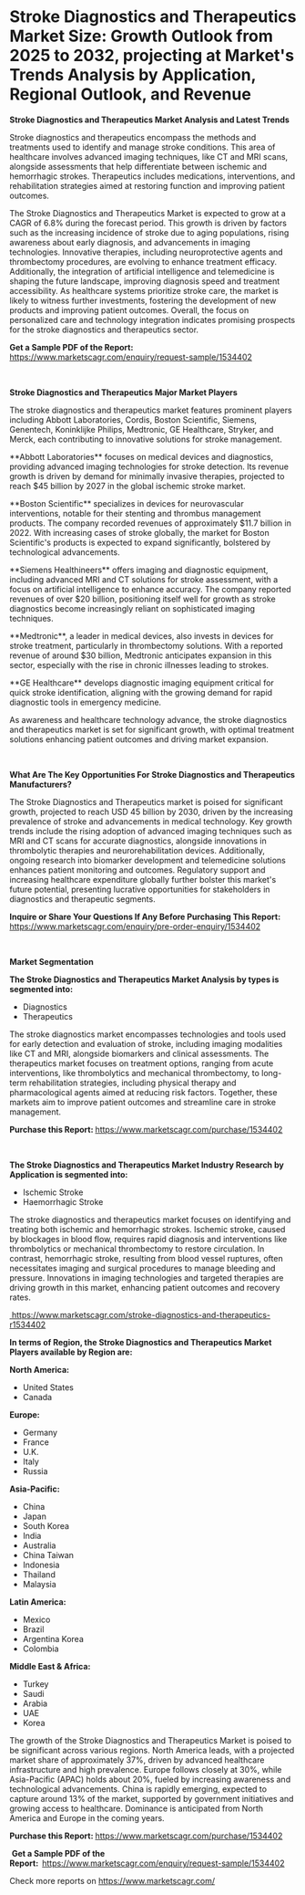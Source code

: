<p><h1>Stroke Diagnostics and Therapeutics Market Size: Growth Outlook from 2025 to 2032, projecting at Market's Trends Analysis by Application, Regional Outlook, and Revenue</h1></p><p><strong>Stroke Diagnostics and Therapeutics Market Analysis and Latest Trends</strong></p>
<p><p>Stroke diagnostics and therapeutics encompass the methods and treatments used to identify and manage stroke conditions. This area of healthcare involves advanced imaging techniques, like CT and MRI scans, alongside assessments that help differentiate between ischemic and hemorrhagic strokes. Therapeutics includes medications, interventions, and rehabilitation strategies aimed at restoring function and improving patient outcomes.</p><p>The Stroke Diagnostics and Therapeutics Market is expected to grow at a CAGR of 6.8% during the forecast period. This growth is driven by factors such as the increasing incidence of stroke due to aging populations, rising awareness about early diagnosis, and advancements in imaging technologies. Innovative therapies, including neuroprotective agents and thrombectomy procedures, are evolving to enhance treatment efficacy. Additionally, the integration of artificial intelligence and telemedicine is shaping the future landscape, improving diagnosis speed and treatment accessibility. As healthcare systems prioritize stroke care, the market is likely to witness further investments, fostering the development of new products and improving patient outcomes. Overall, the focus on personalized care and technology integration indicates promising prospects for the stroke diagnostics and therapeutics sector.</p></p>
<p><strong>Get a Sample PDF of the Report:&nbsp;</strong> <a href="https://www.marketscagr.com/enquiry/request-sample/1534402?utm_campaign=3104&utm_medium=2&utm_source=Github&utm_content=ia&utm_term=04032025&utm_id=stroke-diagnostics-and-therapeutics">https://www.marketscagr.com/enquiry/request-sample/1534402</a></p>
<p>&nbsp;</p>
<p><strong>Stroke Diagnostics and Therapeutics Major Market Players</strong></p>
<p><p>The stroke diagnostics and therapeutics market features prominent players including Abbott Laboratories, Cordis, Boston Scientific, Siemens, Genentech, Koninklijke Philips, Medtronic, GE Healthcare, Stryker, and Merck, each contributing to innovative solutions for stroke management.</p><p>**Abbott Laboratories** focuses on medical devices and diagnostics, providing advanced imaging technologies for stroke detection. Its revenue growth is driven by demand for minimally invasive therapies, projected to reach $45 billion by 2027 in the global ischemic stroke market. </p><p>**Boston Scientific** specializes in devices for neurovascular interventions, notable for their stenting and thrombus management products. The company recorded revenues of approximately $11.7 billion in 2022. With increasing cases of stroke globally, the market for Boston Scientific's products is expected to expand significantly, bolstered by technological advancements.</p><p>**Siemens Healthineers** offers imaging and diagnostic equipment, including advanced MRI and CT solutions for stroke assessment, with a focus on artificial intelligence to enhance accuracy. The company reported revenues of over $20 billion, positioning itself well for growth as stroke diagnostics become increasingly reliant on sophisticated imaging techniques.</p><p>**Medtronic**, a leader in medical devices, also invests in devices for stroke treatment, particularly in thrombectomy solutions. With a reported revenue of around $30 billion, Medtronic anticipates expansion in this sector, especially with the rise in chronic illnesses leading to strokes.</p><p>**GE Healthcare** develops diagnostic imaging equipment critical for quick stroke identification, aligning with the growing demand for rapid diagnostic tools in emergency medicine. </p><p>As awareness and healthcare technology advance, the stroke diagnostics and therapeutics market is set for significant growth, with optimal treatment solutions enhancing patient outcomes and driving market expansion.</p></p>
<p>&nbsp;</p>
<p><strong>What Are The Key Opportunities For Stroke Diagnostics and Therapeutics Manufacturers?</strong></p>
<p><p>The Stroke Diagnostics and Therapeutics market is poised for significant growth, projected to reach USD 45 billion by 2030, driven by the increasing prevalence of stroke and advancements in medical technology. Key growth trends include the rising adoption of advanced imaging techniques such as MRI and CT scans for accurate diagnostics, alongside innovations in thrombolytic therapies and neurorehabilitation devices. Additionally, ongoing research into biomarker development and telemedicine solutions enhances patient monitoring and outcomes. Regulatory support and increasing healthcare expenditure globally further bolster this market's future potential, presenting lucrative opportunities for stakeholders in diagnostics and therapeutic segments.</p></p>
<p><strong>Inquire or Share Your Questions If Any Before Purchasing This Report:</strong> <a href="https://www.marketscagr.com/enquiry/pre-order-enquiry/1534402?utm_campaign=3104&utm_medium=2&utm_source=Github&utm_content=ia&utm_term=04032025&utm_id=stroke-diagnostics-and-therapeutics">https://www.marketscagr.com/enquiry/pre-order-enquiry/1534402</a></p>
<p>&nbsp;</p>
<p><strong>Market Segmentation</strong></p>
<p><strong>The Stroke Diagnostics and Therapeutics Market Analysis by types is segmented into:</strong></p>
<p><ul><li>Diagnostics</li><li>Therapeutics</li></ul></p>
<p><p>The stroke diagnostics market encompasses technologies and tools used for early detection and evaluation of stroke, including imaging modalities like CT and MRI, alongside biomarkers and clinical assessments. The therapeutics market focuses on treatment options, ranging from acute interventions, like thrombolytics and mechanical thrombectomy, to long-term rehabilitation strategies, including physical therapy and pharmacological agents aimed at reducing risk factors. Together, these markets aim to improve patient outcomes and streamline care in stroke management.</p></p>
<p><strong>Purchase this Report:&nbsp;</strong><a href="https://www.marketscagr.com/purchase/1534402?utm_campaign=3104&utm_medium=2&utm_source=Github&utm_content=ia&utm_term=04032025&utm_id=stroke-diagnostics-and-therapeutics">https://www.marketscagr.com/purchase/1534402</a></p>
<p>&nbsp;</p>
<p><strong>The Stroke Diagnostics and Therapeutics Market Industry Research by Application is segmented into:</strong></p>
<p><ul><li>Ischemic Stroke</li><li>Haemorrhagic Stroke</li></ul></p>
<p><p>The stroke diagnostics and therapeutics market focuses on identifying and treating both ischemic and hemorrhagic strokes. Ischemic stroke, caused by blockages in blood flow, requires rapid diagnosis and interventions like thrombolytics or mechanical thrombectomy to restore circulation. In contrast, hemorrhagic stroke, resulting from blood vessel ruptures, often necessitates imaging and surgical procedures to manage bleeding and pressure. Innovations in imaging technologies and targeted therapies are driving growth in this market, enhancing patient outcomes and recovery rates.</p></p>
<p><a href="https://www.marketscagr.com/stroke-diagnostics-and-therapeutics-r1534402?utm_campaign=3104&utm_medium=2&utm_source=Github&utm_content=ia&utm_term=04032025&utm_id=stroke-diagnostics-and-therapeutics">&nbsp;https://www.marketscagr.com/stroke-diagnostics-and-therapeutics-r1534402</a></p>
<p><strong>In terms of Region, the Stroke Diagnostics and Therapeutics Market Players available by Region are:</strong></p>
<p>
    <p> <strong> North America: </strong>
        <ul>
            <li>United States</li>
            <li>Canada</li>
        </ul>
        </p> 
    <p> <strong> Europe: </strong>
        <ul>
            <li>Germany</li>
            <li>France</li>
            <li>U.K.</li>
            <li>Italy</li>
            <li>Russia</li>
        </ul>
        </p> 
    <p> <strong> Asia-Pacific: </strong>
        <ul>
            <li>China</li>
            <li>Japan</li>
            <li>South Korea</li>
            <li>India</li>
            <li>Australia</li>
            <li>China Taiwan</li>
            <li>Indonesia</li>
            <li>Thailand</li>
            <li>Malaysia</li>
        </ul>
        </p> 
    <p> <strong> Latin America: </strong>
        <ul>
            <li>Mexico</li>
            <li>Brazil</li>
            <li>Argentina Korea</li>
            <li>Colombia</li>
        </ul>
        </p> 
    <p> <strong> Middle East & Africa: </strong>
        <ul>
            <li>Turkey</li>
            <li>Saudi</li>
            <li>Arabia</li>
            <li>UAE</li>
            <li>Korea</li>
        </ul>
    </p>
    </p>
<p><p>The growth of the Stroke Diagnostics and Therapeutics Market is poised to be significant across various regions. North America leads, with a projected market share of approximately 37%, driven by advanced healthcare infrastructure and high prevalence. Europe follows closely at 30%, while Asia-Pacific (APAC) holds about 20%, fueled by increasing awareness and technological advancements. China is rapidly emerging, expected to capture around 13% of the market, supported by government initiatives and growing access to healthcare. Dominance is anticipated from North America and Europe in the coming years.</p></p>
<p><strong>Purchase this Report: </strong><a href="https://www.marketscagr.com/purchase/1534402?utm_campaign=3104&utm_medium=2&utm_source=Github&utm_content=ia&utm_term=04032025&utm_id=stroke-diagnostics-and-therapeutics">https://www.marketscagr.com/purchase/1534402</a></p>
<p>&nbsp;<strong>Get a Sample PDF of the Report:&nbsp;&nbsp;</strong><a href="https://www.marketscagr.com/enquiry/request-sample/1534402?utm_campaign=3104&utm_medium=2&utm_source=Github&utm_content=ia&utm_term=04032025&utm_id=stroke-diagnostics-and-therapeutics">https://www.marketscagr.com/enquiry/request-sample/1534402</a></p>
<p><strong></strong></p>
<p>Check more reports on <a href="https://www.marketscagr.com/?utm_campaign=3104&utm_medium=2&utm_source=Github&utm_content=ia&utm_term=04032025&utm_id=stroke-diagnostics-and-therapeutics">https://www.marketscagr.com/</a></p>